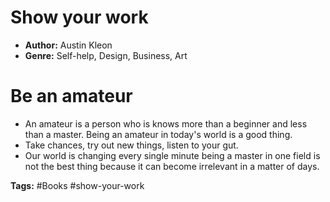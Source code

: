 # Show your work
- **Author:** Austin Kleon
- **Genre:** Self-help, Design, Business, Art

# Be an amateur
- An amateur is a person who is knows more than a beginner and less than a master. Being an amateur in today's world is a good thing.
- Take chances, try out new things, listen to your gut.
- Our world is changing every single minute being a master in one field is not the best thing because it can become irrelevant in a matter of days.

**Tags:** #Books #show-your-work